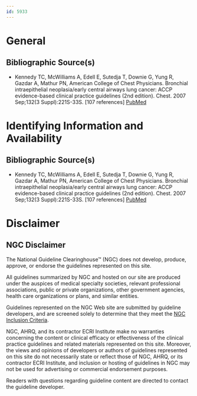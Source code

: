```yaml
---
id: 5933
---
```


# General

## Bibliographic Source(s)

- Kennedy TC, McWilliams A, Edell E, Sutedja T, Downie G, Yung R, Gazdar A, Mathur PN, American College of Chest Physicians. Bronchial intraepithelial neoplasia/early central airways lung cancer: ACCP evidence-based clinical practice guidelines (2nd edition). Chest. 2007 Sep;132(3 Suppl):221S-33S. [107 references] [ PubMed ](http://www.ncbi.nlm.nih.gov/entrez/query.fcgi?cmd=Retrieve&db=pubmed&dopt=Abstract&list_uids=17873170)

# Identifying Information and Availability

## Bibliographic Source(s)

- Kennedy TC, McWilliams A, Edell E, Sutedja T, Downie G, Yung R, Gazdar A, Mathur PN, American College of Chest Physicians. Bronchial intraepithelial neoplasia/early central airways lung cancer: ACCP evidence-based clinical practice guidelines (2nd edition). Chest. 2007 Sep;132(3 Suppl):221S-33S. [107 references] [ PubMed ](http://www.ncbi.nlm.nih.gov/entrez/query.fcgi?cmd=Retrieve&db=pubmed&dopt=Abstract&list_uids=17873170)

# Disclaimer

## NGC Disclaimer

The National Guideline Clearinghouse™ (NGC) does not develop, produce, approve, or endorse the guidelines represented on this site.

All guidelines summarized by NGC and hosted on our site are produced under the auspices of medical specialty societies, relevant professional associations, public or private organizations, other government agencies, health care organizations or plans, and similar entities.

Guidelines represented on the NGC Web site are submitted by guideline developers, and are screened solely to determine that they meet the [NGC Inclusion Criteria](/help-and-about/summaries/inclusion-criteria).

NGC, AHRQ, and its contractor ECRI Institute make no warranties concerning the content or clinical efficacy or effectiveness of the clinical practice guidelines and related materials represented on this site. Moreover, the views and opinions of developers or authors of guidelines represented on this site do not necessarily state or reflect those of NGC, AHRQ, or its contractor ECRI Institute, and inclusion or hosting of guidelines in NGC may not be used for advertising or commercial endorsement purposes.

Readers with questions regarding guideline content are directed to contact the guideline developer.

